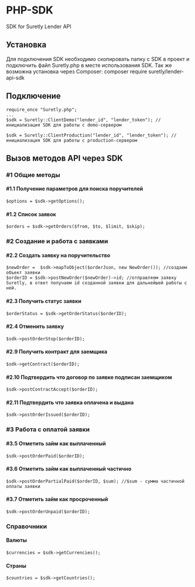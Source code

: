 # PHP-SDK

SDK for Suretly Lender API
## Установка
Для подключения SDK необходимо скопировать  папку с SDK в проект и подключить файл Suretly.php в месте использования SDK. Так же возможна установка через Composer: 
composer require suretly/lender-api-sdk
## Подключение
    require_once "Suretly.php";
    ...
    $sdk = Suretly::ClientDemo("lender_id", "lender_token"); //инициализация SDK для работы с demo-сервером 
    
    $sdk = Suretly::ClientProduction("lender_id", "lender_token"); //инициализация SDK для работы с production-сервером

## Вызов методов API через SDK

### #1 Общие методы

#### #1.1 Получение параметров для поиска поручителей

    $options = $sdk->getOptions();
#### #1.2 Список заявок

    $orders = $sdk->getOrders($from, $to, $limit, $skip);
### #2 Создание и работа с заявками

#### #2.2 Создать заявку на поручительство
    $newOrder =  $sdk->mapToObject($orderJson, new NewOrder()); //создаем объект заявки
    $orderID = $sdk->postNewOrder($newOrder)->id; //отправляем заявку Suretly, в ответ получаем id созданной заявки для дальнейшей работы с ней.
    
#### #2.3 Получить статус заявки

    $orderStatus = $sdk->getOrderStatus($orderID);
    
#### #2.4 Отменить заявку
    
    $sdk->postOrderStop($orderID);
    
#### #2.9 Получить контракт для заемщика

    $sdk->getContract($orderID);
    
#### #2.10 Подтвердить что договор по заявке подписан заемщиком

    $sdk->postContractAccept($orderID);
    
#### #2.11 Подтвердить что заявка оплачена и выдана

    $sdk->postOrderIssued($orderID);
    
### #3 Работа с оплатой заявки

#### #3.5 Отметить займ как выплаченный

    $sdk->postOrderPaid($orderID);
    
#### #3.6 Отметить займ как выплаченный частично

    $sdk->postOrderPartialPaid($orderID, $sum); //$sum - сумма частичной оплаты заявки
    
#### #3.7 Отметить займ как просроченный

    $sdk->postOrderUnpaid($orderID);
    
### Справочники

#### Валюты

    $currencies = $sdk->getCurrencies();
    
#### Страны

    $countries = $sdk->getCountries();

